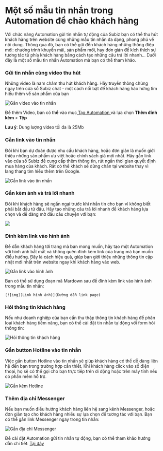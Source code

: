 # Một số mẫu tin nhắn trong Automation để chào khách hàng

Với chức năng Automation gửi tin nhắn tự động của Subiz bạn có thể thu hút khách hàng trên website cùng những mẫu tin nhắn đa dạng, phong phú về nội dung. Thông qua đó, bạn có thể gửi đến khách hàng những thông điệp mới: chương trình khuyến mãi, sản phấm mới, hay đơn giản để kích thích sự tương tác từ phía khách hàng bằng cách tạo những câu trả lời nhanh... Dưới đây là một số mẫu tin nhắn Automation mà bạn có thể tham khảo.

### **Gửi tin nhắn cùng video thu hút**

Những video là nam châm thu hút khách hàng. Hãy truyền thông chúng ngay trên cửa sổ Subiz chat - một cách nổi bật để khách hàng hào hứng tìm hiểu thêm về sản phẩm của bạn 

![G&#x1EAF;n video v&#xE0;o tin nh&#x1EAF;n](../../../.gitbook/assets/videomessage.gif)

Để thêm Video, bạn có th**ể** vào mục[ Tạo Automation ](https://app.subiz.com/settings/automations/add-conversation)và lựa chọn **Thêm đính kèm** &gt; **Tệp**

**Lưu ý**: Dung lượng video tối đa là 25Mb

### **Gắn link vào tin nhắn**

Đôi khi bạn dự đoán được nhu cầu khách hàng, hoặc đơn giản là muốn giới thiệu những sản phẩm ưu việt hoặc chính sách giá mới nhất. Hãy gắn link vào cửa sổ Subiz để cung cấp thêm thông tin, rút ngắn thời gian quyết định mua hàng của khách. Rất có thể khách sẽ dừng chân tại website thay vì lang thang tìm hiểu thêm trên Google.

![G&#x1EAF;n link v&#xE0;o tin nh&#x1EAF;n](../../../.gitbook/assets/urlbutton_2.jpg)

### **Gắn kèm ảnh và trả lời nhanh**

Đôi khi khách hàng sẽ ngần ngại trước khi nhắn tin cho bạn vì không biết phải bắt đầu từ đâu. Hãy tạo những câu trả lời nhanh để khách hàng lựa chọn và dễ dàng mở đầu câu chuyện với bạn:

![](../../../.gitbook/assets/gif_quickreplies.gif)

### **Đính kèm link vào hình ảnh**

Để dẫn khách hàng tới trang mà bạn mong muốn, hãy tạo một Automation với hình ảnh bắt mắt và không quên đính kèm link của trang mà bạn muốn điều hướng. Đây là cách hiệu quả, giúp bạn giới thiệu những thông tin cập nhật mới nhất trên website ngay khi khách hàng vào web.

![G&#x1EAF;n link v&#xE0;o h&#xEC;nh &#x1EA3;nh](../../../.gitbook/assets/markdown.jpg)

Bạn có thể sử dụng đoạn mã Mardown sau để đính kèm link vào hình ảnh trong mẫu tin nhắn: 

```text
[![img](Link hình ảnh)](Đường dẫn link page)
```

### **Hỏi thông tin khách hàng**

Nếu như doanh nghiệp của bạn cần thu thập thông tin khách hàng để phân loại khách hàng tiềm năng, bạn có thể cài đặt tin nhắn tự động với form hỏi thông tin:

![H&#x1ECF;i th&#xF4;ng tin kh&#xE1;ch h&#xE0;ng](../../../.gitbook/assets/sendcaptureleads%20%281%29.png)

### **Gắn button Hotline vào tin nhắn**

Việc gắn button Hotline vào tin nhắn sẽ giúp khách hàng có thể dễ dàng liên hệ đến bạn trong trường hợp cần thiết. Khi khách hàng click vào số điện thoại, họ sẽ có thể gọi cho bạn trực tiếp trên di động hoặc trên máy tính nếu có phần mềm hỗ trợ.

![G&#x1EAF;n k&#xE8;m Hotline](../../../.gitbook/assets/callbutton.png)

### **Thêm địa chỉ Messenger**

Nếu bạn muốn điều hướng khách hàng liên hệ sang kênh Messenger, hoặc đơn giản tạo cho khách hàng nhiều sự lựa chọn để tương tác với bạn. Bạn có thể gắn link Messenger ngay trong tin nhắn:

![G&#x1EAF;n &#x111;&#x1ECB;a ch&#x1EC9; Messenger](../../../.gitbook/assets/urlbutton.jpg)

Để cài đặt Automation gửi tin nhắn tự động, bạn có thể tham khảo hướng dẫn chi tiết: [Tại đây](https://help.subiz.com/su-dung-subiz-nang-cao/tuong-tac-tu-dong/mot-so-automation-thong-dung/automation-gui-tin-nhan-tu-dong)  


  
  
  
  
  
  


  
  


###   


